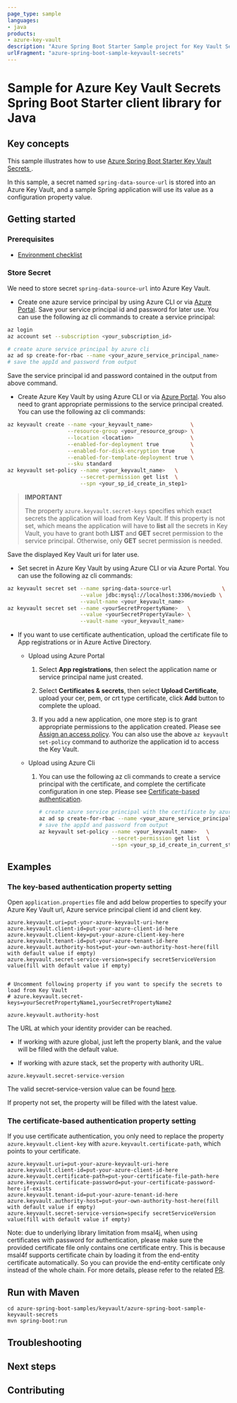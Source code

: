 ```yaml
---
page_type: sample
languages:
- java
products:
- azure-key-vault
description: "Azure Spring Boot Starter Sample project for Key Vault Secrets client library"
urlFragment: "azure-spring-boot-sample-keyvault-secrets"
---
```


# Sample for Azure Key Vault Secrets Spring Boot Starter client library for Java

## Key concepts
This sample illustrates how to use [Azure Spring Boot Starter Key Vault Secrets ](https://github.com/Azure/azure-sdk-for-java/blob/main/sdk/spring/azure-spring-boot-starter-keyvault-secrets/README.md).

In this sample, a secret named `spring-data-source-url` is stored into an Azure Key Vault, and a sample Spring application will use its value as a configuration property value.

## Getting started

### Prerequisites
- [Environment checklist][environment_checklist]

### Store Secret
We need to store secret `spring-data-source-url` into Azure Key Vault.

- Create one azure service principal by using Azure CLI or via [Azure Portal](https://docs.microsoft.com/azure/azure-resource-manager/resource-group-create-service-principal-portal). Save your service principal id and password for later use.
You can use the following az cli commands to create a service principal:
```bash
az login
az account set --subscription <your_subscription_id>

# create azure service principal by azure cli
az ad sp create-for-rbac --name <your_azure_service_principal_name>
# save the appId and password from output
```
Save the service principal id and password contained in the output from above command.

- Create Azure Key Vault by using Azure CLI or via [Azure Portal](https://portal.azure.com). You also need to grant appropriate permissions to the service principal created.
You can use the following az cli commands:
```bash
az keyvault create --name <your_keyvault_name>            \
                   --resource-group <your_resource_group> \
                   --location <location>                  \
                   --enabled-for-deployment true          \
                   --enabled-for-disk-encryption true     \
                   --enabled-for-template-deployment true \
                   --sku standard
az keyvault set-policy --name <your_keyvault_name>   \
                       --secret-permission get list  \
                       --spn <your_sp_id_create_in_step1>
```
> **IMPORTANT** 
>
> The property `azure.keyvault.secret-keys` specifies which exact secrets the application will load from Key Vault. If this property is not set, which means the application will have to **list** all the secrets in Key Vault, you have to grant both **LIST** and **GET** secret permission to the service principal. Otherwise, only **GET** secret permission is needed.  

Save the displayed Key Vault uri for later use.

- Set secret in Azure Key Vault by using Azure CLI or via Azure Portal. 
You can use the following az cli commands:
```bash
az keyvault secret set --name spring-data-source-url                \
                       --value jdbc:mysql://localhost:3306/moviedb \
                       --vault-name <your_keyvault_name>
az keyvault secret set --name <yourSecretPropertyName>   \
                       --value <yourSecretPropertyVaule> \
                       --vault-name <your_keyvault_name>
```

- If you want to use certificate authentication, upload the certificate file to App registrations or  in Azure Active Directory. 
    - Upload using Azure Portal
        1. Select **App registrations**, then select the application name or service principal name just created.
        
        1. Select **Certificates & secrets**, then select **Upload Certificate**, upload your cer, pem, or crt type certificate, click **Add** button to complete the upload.
        
        1. If you add a new application, one more step is to grant appropriate permissions to the application created. Please see [Assign an access policy][assign-an-access-policy]. 
           You can also use the above `az keyvault set-policy` command to authorize the application id to access the Key Vault.
        
    - Upload using Azure Cli
        1. You can use the following az cli commands to create a service principal with the certificate, and complete the certificate configuration in one step. Please see [Certificate-based authentication][certificate-based-authentication].
           ```bash
           # create azure service principal with the certificate by azure cli
           az ad sp create-for-rbac --name <your_azure_service_principal_name> --cert @/path/to/cert.pem
           # save the appId and password from output
           az keyvault set-policy --name <your_keyvault_name>   \
                                  --secret-permission get list  \
                                  --spn <your_sp_id_create_in_current_step>
           ```
    
## Examples

### The key-based authentication property setting
Open `application.properties` file and add below properties to specify your Azure Key Vault url, Azure service principal client id and client key.

```properties
azure.keyvault.uri=put-your-azure-keyvault-uri-here
azure.keyvault.client-id=put-your-azure-client-id-here
azure.keyvault.client-key=put-your-azure-client-key-here
azure.keyvault.tenant-id=put-your-azure-tenant-id-here
azure.keyvault.authority-host=put-your-own-authority-host-here(fill with default value if empty)
azure.keyvault.secret-service-version=specify secretServiceVersion value(fill with default value if empty)


# Uncomment following property if you want to specify the secrets to load from Key Vault
# azure.keyvault.secret-keys=yourSecretPropertyName1,yourSecretPropertyName2
```

`azure.keyvault.authority-host`

The URL at which your identity provider can be reached.

- If working with azure global, just left the property blank, and the value will be filled with the default value.

- If working with azure stack, set the property with authority URL.

`azure.keyvault.secret-service-version`

The valid secret-service-version value can be found [here][version_link]. 

If property not set, the property will be filled with the latest value.

### The certificate-based authentication property setting
If you use certificate authentication, you only need to replace the property `azure.keyvault.client-key` with `azure.keyvault.certificate-path`, which points to your certificate.

```properties
azure.keyvault.uri=put-your-azure-keyvault-uri-here
azure.keyvault.client-id=put-your-azure-client-id-here
azure.keyvault.certificate-path=put-your-certificate-file-path-here
azure.keyvault.certificate-password=put-your-certificate-password-here-if-exists
azure.keyvault.tenant-id=put-your-azure-tenant-id-here
azure.keyvault.authority-host=put-your-own-authority-host-here(fill with default value if empty)
azure.keyvault.secret-service-version=specify secretServiceVersion value(fill with default value if empty)
```
Note: due to underlying library limitation from msal4j, when using certificates with password for authentication, please make sure the provided certificate file only contains one certificate entry.
This is because msal4f supports certificate chain by loading it from the end-entity certificate automatically. So you can provide the end-entity certificate only instead of the whole chain. For more details, please refer to the related [PR](https://github.com/AzureAD/microsoft-authentication-library-for-java/pull/276).
## Run with Maven
```
cd azure-spring-boot-samples/keyvault/azure-spring-boot-sample-keyvault-secrets
mvn spring-boot:run
```

## Troubleshooting
## Next steps
## Contributing


<!-- links -->
[version_link]: https://github.com/Azure/azure-sdk-for-java/blob/main/sdk/keyvault/azure-security-keyvault-secrets/src/main/java/com/azure/security/keyvault/secrets/SecretServiceVersion.java#L12
[environment_checklist]: https://github.com/Azure/azure-sdk-for-java/blob/main/sdk/spring/ENVIRONMENT_CHECKLIST.md#ready-to-run-checklist
[certificate-based-authentication]: https://docs.microsoft.com/cli/azure/create-an-azure-service-principal-azure-cli#certificate-based-authentication
[assign-an-access-policy]: https://docs.microsoft.com/azure/key-vault/general/assign-access-policy-portal#assign-an-access-policy
